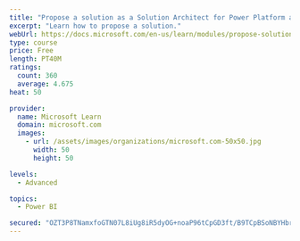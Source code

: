 ```yaml
---
title: "Propose a solution as a Solution Architect for Power Platform and Dynamics 365"
excerpt: "Learn how to propose a solution."
webUrl: https://docs.microsoft.com/en-us/learn/modules/propose-solution/
type: course
price: Free
length: PT40M
ratings:
  count: 360
  average: 4.675
heat: 50

provider:
  name: Microsoft Learn
  domain: microsoft.com
  images:
    - url: /assets/images/organizations/microsoft.com-50x50.jpg
      width: 50
      height: 50

levels:
  - Advanced

topics:
  - Power BI

secured: "OZT3P8TNamxfoGTN07L8iUg8iR5dyOG+noaP96tCpGD3ft/B9TCpBSoNBYHbrEpdS8bDo87x4NGuNKtMRt42gWLwXdVwU2uZxPec49DkPDTesdnhbtBfa9Z3FM4X9a+hfhsGnNuJ8wB8xJsg0Q6e/zrSpgC530TsTcV8jxjyQ33eXDvU9YUUaExvzJoiwa3GKFzKflVdxcQw9as21t8Gz2toqmin6SyGxa1K/EYbMNtiyj2+xR/YVr9CQebGOmhr5YJ/9ahC6bpfu3bSaORhynGQeSnsDuKfu83KFsmd1hCH6XfuJkfG9bsAFdKn9gUXurmtbfcy95uu7Yv2ZEKoFNPiB6umgjv+tA835HAbet4ZhjFxR4mcTS97eCzlg83ml2jK9a2YrUPwElFr7v3bXj6V1eQWm/ux0KNiX4J2Rmc=;qiyQ5q9Q9mzVFKLlGrke5Q=="
---
```


